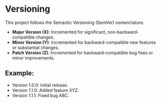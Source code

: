 # Versioning

This project follows the Semantic Versioning (SemVer) nomenclature.

- **Major Version (X)**: Incremented for significant, non-backward-compatible changes.
- **Minor Version (Y)**: Incremented for backward-compatible new features or substantial changes.
- **Patch Version (Z)**: Incremented for backward-compatible bug fixes or minor improvements.

## Example:

- Version 1.0.0: Initial release.
- Version 1.1.0: Added feature XYZ.
- Version 1.1.1: Fixed bug ABC.